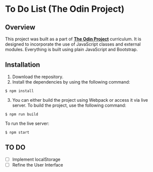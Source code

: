 # To Do List (The Odin Project)

## Overview

This project was built as a part of [**The Odin Project**](https://www.theodinproject.com/lessons/node-path-javascript-todo-list) curriculum. It is designed to incorporate the use of JavaScript classes and external modules. Everything is built using plain JavaScript and Bootstrap.

## Installation

1. Download the repository.
2. Install the dependencies by using the following command:

```
$ npm install
```

3. You can either build the project using Webpack or access it via live server.
   To build the project, use the following command:

```
$ npm run build
```

To run the live server:

```
$ npm start
```

## TO DO

- [ ] Implement localStorage
- [ ] Refine the User Interface
